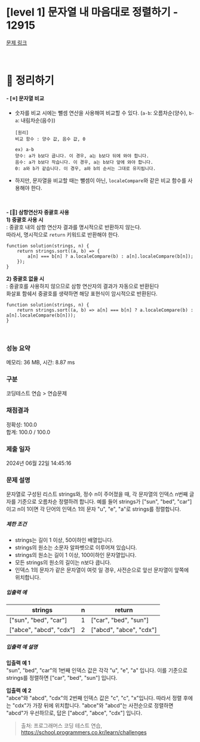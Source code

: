 # [level 1] 문자열 내 마음대로 정렬하기 - 12915 

[문제 링크](https://school.programmers.co.kr/learn/courses/30/lessons/12915) 

<br/>

# 📝 정리하기
**- [⭐] 문자열 비교**<br/>
- 숫자를 비교 시에는 뺄셈 연산을 사용해여 비교할 수 있다. (```a-b```: 오름차순(양수), ```b-a```: 내림차순(음수))
  ```
  [원리]
  비교 함수 : 양수 값, 음수 값, 0
  
  ex) a-b
  양수: a가 b보다 큽니다. 이 경우, a는 b보다 뒤에 와야 합니다.
  음수: a가 b보다 작습니다. 이 경우, a는 b보다 앞에 와야 합니다.
  0: a와 b가 같습니다. 이 경우, a와 b의 순서는 그대로 유지됩니다.
  ```
  
- 하지만, 문자열을 비교할 때는 뺄셈이 아닌, ```localeCompare```와 같은 비교 함수를 사용해야 한다.
<br/>


**- [🚨] 삼항연산자 중괄호 사용**<br/>
**1) 중괄호 사용 시** <br/>
: 중괄호 내의 삼항 연산자 결과를 명시적으로 반환하지 않는다.<br/>
  따라서, 명시적으로 ```return``` 키워드로 반환해야 한다.
```
function solution(strings, n) {
    return strings.sort((a, b) => {
        a[n] === b[n] ? a.localeCompare(b) : a[n].localeCompare(b[n]);
    });
}
```

**2) 중괄호 없을 시**  <br/>
: 중괄호를 사용하지 않으므로 삼항 연산자의 결과가 자동으로 반환된다<br/>
  화살표 함쉐서 중괄호를 생략하면 해당 표현식이 암시적으로 반환된다.
```
function solution(strings, n) {
    return strings.sort((a, b) => a[n] === b[n] ? a.localeCompare(b) : a[n].localeCompare(b[n]));
}
```
<br/>


### 성능 요약

메모리: 36 MB, 시간: 8.87 ms

### 구분

코딩테스트 연습 > 연습문제

### 채점결과

정확성: 100.0<br/>합계: 100.0 / 100.0

### 제출 일자

2024년 06월 22일 14:45:16

### 문제 설명

<p>문자열로 구성된 리스트 strings와, 정수 n이 주어졌을 때, 각 문자열의 인덱스 n번째 글자를 기준으로 오름차순 정렬하려 합니다. 예를 들어 strings가 ["sun", "bed", "car"]이고 n이 1이면 각 단어의 인덱스 1의 문자 "u", "e", "a"로 strings를 정렬합니다.</p>

<h5>제한 조건</h5>

<ul>
<li>strings는 길이 1 이상, 50이하인 배열입니다.</li>
<li>strings의 원소는 소문자 알파벳으로 이루어져 있습니다.</li>
<li>strings의 원소는 길이 1 이상, 100이하인 문자열입니다.</li>
<li>모든 strings의 원소의 길이는 n보다 큽니다.</li>
<li>인덱스 1의 문자가 같은 문자열이 여럿 일 경우, 사전순으로 앞선 문자열이 앞쪽에 위치합니다.</li>
</ul>

<h5>입출력 예</h5>
<table class="table">
        <thead><tr>
<th>strings</th>
<th>n</th>
<th>return</th>
</tr>
</thead>
        <tbody><tr>
<td>["sun", "bed", "car"]</td>
<td>1</td>
<td>["car", "bed", "sun"]</td>
</tr>
<tr>
<td>["abce", "abcd", "cdx"]</td>
<td>2</td>
<td>["abcd", "abce", "cdx"]</td>
</tr>
</tbody>
      </table>
<h5>입출력 예 설명</h5>

<p><strong>입출력 예 1</strong><br>
"sun", "bed", "car"의 1번째 인덱스 값은 각각 "u", "e", "a" 입니다. 이를 기준으로 strings를 정렬하면 ["car", "bed", "sun"] 입니다.</p>

<p><strong>입출력 예 2</strong><br>
"abce"와 "abcd", "cdx"의 2번째 인덱스 값은 "c", "c", "x"입니다. 따라서 정렬 후에는 "cdx"가 가장 뒤에 위치합니다. "abce"와 "abcd"는 사전순으로 정렬하면 "abcd"가 우선하므로, 답은 ["abcd", "abce", "cdx"] 입니다.</p>


> 출처: 프로그래머스 코딩 테스트 연습, https://school.programmers.co.kr/learn/challenges
